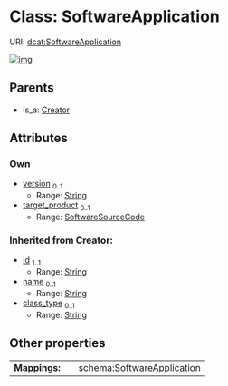 
# Class: SoftwareApplication




URI: [dcat:SoftwareApplication](http://www.w3.org/ns/dcat#SoftwareApplication)


[![img](https://yuml.me/diagram/nofunky;dir:TB/class/[SoftwareSourceCode],[SoftwareSourceCode]<target_product%200..1-++[SoftwareApplication&#124;version:string%20%3F;id(i):string;name(i):string%20%3F;class_type(i):string%20%3F],[Creator]^-[SoftwareApplication],[Creator])](https://yuml.me/diagram/nofunky;dir:TB/class/[SoftwareSourceCode],[SoftwareSourceCode]<target_product%200..1-++[SoftwareApplication&#124;version:string%20%3F;id(i):string;name(i):string%20%3F;class_type(i):string%20%3F],[Creator]^-[SoftwareApplication],[Creator])

## Parents

 *  is_a: [Creator](Creator.md)

## Attributes


### Own

 * [version](version.md)  <sub>0..1</sub>
     * Range: [String](types/String.md)
 * [target_product](target_product.md)  <sub>0..1</sub>
     * Range: [SoftwareSourceCode](SoftwareSourceCode.md)

### Inherited from Creator:

 * [id](id.md)  <sub>1..1</sub>
     * Range: [String](types/String.md)
 * [name](name.md)  <sub>0..1</sub>
     * Range: [String](types/String.md)
 * [class_type](class_type.md)  <sub>0..1</sub>
     * Range: [String](types/String.md)

## Other properties

|  |  |  |
| --- | --- | --- |
| **Mappings:** | | schema:SoftwareApplication |

